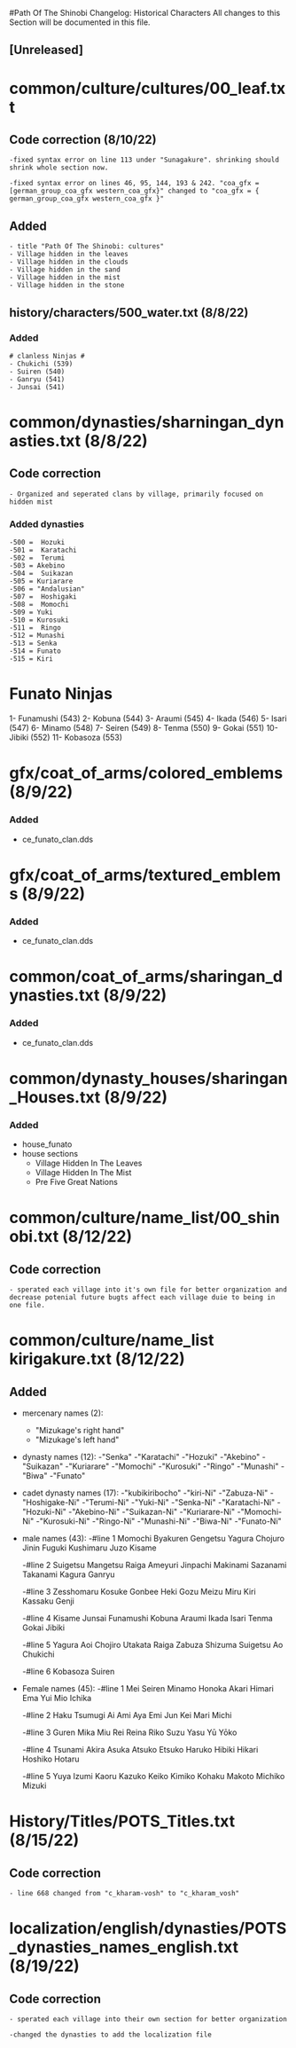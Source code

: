  #Path Of The Shinobi Changelog: Historical Characters
All changes to this Section will be documented in this file.

## [Unreleased]

# common/culture/cultures/00_leaf.txt
## Code correction (8/10/22)
    -fixed syntax error on line 113 under "Sunagakure". shrinking should shrink whole section now. 
    
    -fixed syntax error on lines 46, 95, 144, 193 & 242. "coa_gfx = [german_group_coa_gfx western_coa_gfx}" changed to "coa_gfx = { german_group_coa_gfx western_coa_gfx }"

## Added
    - title "Path Of The Shinobi: cultures"
    - Village hidden in the leaves
    - Village hidden in the clouds
    - Village hidden in the sand
    - Village hidden in the mist
    - Village hidden in the stone

## history/characters/500_water.txt (8/8/22) 
### Added
    # clanless Ninjas #
    - Chukichi (539)
    - Suiren (540)
    - Ganryu (541)
    - Junsai (541)

# common/dynasties/sharningan_dynasties.txt (8/8/22)
## Code correction
    - Organized and seperated clans by village, primarily focused on hidden mist

### Added dynasties
    -500 =  Hozuki
    -501 =  Karatachi
    -502 =  Terumi
    -503 = Akebino
    -504 =  Suikazan
    -505 = Kuriarare
    -506 = "Andalusian"
    -507 =  Hoshigaki
    -508 =  Momochi 
    -509 = Yuki 
    -510 = Kurosuki 
    -511 =  Ringo
    -512 = Munashi
    -513 = Senka
    -514 = Funato
	-515 = Kiri
    


# Funato Ninjas #
1- Funamushi (543)
2- Kobuna (544)
3- Araumi (545)
4- Ikada (546)
5- Isari (547)
6- Minamo (548)
7- Seiren (549)
8- Tenma (550)
9- Gokai (551)
10- Jibiki (552)
11- Kobasoza (553)

# gfx/coat_of_arms/colored_emblems (8/9/22)
### Added
- ce_funato_clan.dds

# gfx/coat_of_arms/textured_emblems (8/9/22)
### Added
- ce_funato_clan.dds

# common/coat_of_arms/sharingan_dynasties.txt (8/9/22)
### Added
- ce_funato_clan.dds

# common/dynasty_houses/sharingan_Houses.txt (8/9/22)
### Added
- house_funato
- house sections
    - Village Hidden In The Leaves
    - Village Hidden In The Mist
    - Pre Five Great Nations


# common/culture/name_list/00_shinobi.txt (8/12/22)
## Code correction
    - sperated each village into it's own file for better organization and decrease potenial future bugts affect each village duie to being in one file.


# common/culture/name_list kirigakure.txt (8/12/22)
## Added
   - mercenary names (2):
        - "Mizukage's right hand"
        - "Mizukage's left hand"
    
   - dynasty names (12):
        -"Senka"
		-"Karatachi"
		-"Hozuki"
		-"Akebino"
		-"Suikazan"
		-"Kuriarare"
		-"Momochi"
		-"Kurosuki"
		-"Ringo"
		-"Munashi"
		-"Biwa"
		-"Funato"

   - cadet dynasty names (17):
        -"kubikiribocho"
		-"kiri-Ni"
		-"Zabuza-Ni"
		-"Hoshigake-Ni"
		-"Terumi-Ni"
		-"Yuki-Ni"
		-"Senka-Ni"
		-"Karatachi-Ni"
		-"Hozuki-Ni"
		-"Akebino-Ni"
		-"Suikazan-Ni"
		-"Kuriarare-Ni"
		-"Momochi-Ni"
		-"Kurosuki-Ni"
		-"Ringo-Ni"
		-"Munashi-Ni"
		-"Biwa-Ni"
		-"Funato-Ni"

   - male names (43):
        -#line 1
		Momochi Byakuren Gengetsu Yagura Chojuro Jinin Fuguki Kushimaru Juzo Kisame 		
		
        -#line 2
		Suigetsu Mangetsu Raiga Ameyuri Jinpachi Makinami Sazanami Takanami Kagura Ganryu
			
		-#line 3
		Zesshomaru Kosuke Gonbee Heki Gozu Meizu Miru Kiri Kassaku Genji
			
		-#line 4
		Kisame Junsai Funamushi Kobuna Araumi Ikada Isari Tenma Gokai Jibiki
		
		-#line 5
		Yagura Aoi Chojiro Utakata Raiga Zabuza Shizuma Suigetsu Ao Chukichi

		-#line 6
		Kobasoza Suiren

   - Female names (45):
        -#line 1
		Mei Seiren Minamo Honoka Akari Himari Ema Yui Mio Ichika
		
		-#line 2
		Haku Tsumugi Ai Ami Aya Emi Jun Kei Mari Michi
			
		-#line 3
		Guren Mika Miu Rei Reina Riko Suzu Yasu Yū Yōko
			
		-#line 4
		Tsunami Akira Asuka Atsuko Etsuko Haruko Hibiki Hikari Hoshiko Hotaru
			
		-#line 5
		Yuya Izumi Kaoru Kazuko Keiko Kimiko Kohaku Makoto Michiko Mizuki





# History/Titles/POTS_Titles.txt (8/15/22)
## Code correction
    - line 668 changed from "c_kharam-vosh" to "c_kharam_vosh"

# localization/english/dynasties/POTS_dynasties_names_english.txt (8/19/22)
## Code correction
    - sperated each village into their own section for better organization

	-changed the dynasties to add the localization file 